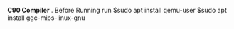 __C90 Compiler__
 .  Before Running run $sudo apt install qemu-user
                       $sudo apt install ggc-mips-linux-gnu

